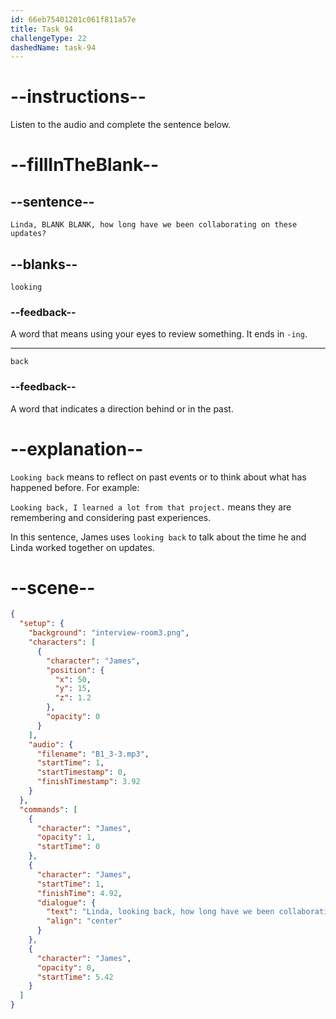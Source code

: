 ```yaml
---
id: 66eb75401201c061f811a57e
title: Task 94
challengeType: 22
dashedName: task-94
---
```


<!-- (audio) James: Linda, looking back, how long have we been collaborating on these updates? -->

# --instructions--

Listen to the audio and complete the sentence below.

# --fillInTheBlank--

## --sentence--

`Linda, BLANK BLANK, how long have we been collaborating on these updates?`

## --blanks--

`looking`

### --feedback--

A word that means using your eyes to review something. It ends in `-ing`.

---

`back`

### --feedback--

A word that indicates a direction behind or in the past.

# --explanation--

`Looking back` means to reflect on past events or to think about what has happened before. For example: 

`Looking back, I learned a lot from that project.` means they are remembering and considering past experiences.

In this sentence, James uses `looking back` to talk about the time he and Linda worked together on updates.

# --scene--

```json
{
  "setup": {
    "background": "interview-room3.png",
    "characters": [
      {
        "character": "James",
        "position": {
          "x": 50,
          "y": 15,
          "z": 1.2
        },
        "opacity": 0
      }
    ],
    "audio": {
      "filename": "B1_3-3.mp3",
      "startTime": 1,
      "startTimestamp": 0,
      "finishTimestamp": 3.92
    }
  },
  "commands": [
    {
      "character": "James",
      "opacity": 1,
      "startTime": 0
    },
    {
      "character": "James",
      "startTime": 1,
      "finishTime": 4.92,
      "dialogue": {
        "text": "Linda, looking back, how long have we been collaborating on these updates?",
        "align": "center"
      }
    },
    {
      "character": "James",
      "opacity": 0,
      "startTime": 5.42
    }
  ]
}
```
